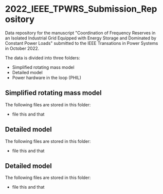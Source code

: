 # 2022_IEEE_TPWRS_Submission_Repository
Data repository for the manuscript "Coordination of Frequency Reserves in an Isolated Industrial Grid Equipped with Energy Storage and Dominated by Constant Power Loads" submitted to the IEEE Transations in Power Systems in October 2022.

The data is divided into three folders:
  - Simplified rotating mass model
  - Detailed model
  - Power hardware in the loop (PHIL)
  
## Simplified rotating mass model
The following files are stored in this folder: 
  - file this and that
  
## Detailed model
The following files are stored in this folder: 
  - file this and that

## Detailed model
The following files are stored in this folder: 
  - file this and that

